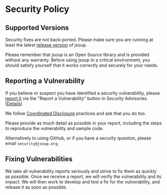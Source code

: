 # Security Policy

## Supported Versions

Security fixes are not back-ported. Please make sure you are running at least the latest [release version](https://jsoup.org/download) of jsoup.

Please remember that jsoup is an Open Source library and is provided without any warranty. Before using jsoup in a critical environment, you should satisfy yourself that it works correctly and securely for your needs.

## Reporting a Vulnerability

If you believe or suspect you have identified a security vulnerability, please [report it](https://github.com/jhy/jsoup/security/advisories)
via the "Report a Vulnerability" button in Security Advisories. 
([Details](https://docs.github.com/en/code-security/security-advisories/guidance-on-reporting-and-writing/privately-reporting-a-security-vulnerability))

We follow [Coordinated Disclosure](https://docs.github.com/en/code-security/security-advisories/guidance-on-reporting-and-writing/about-coordinated-disclosure-of-security-vulnerabilities) practices and ask that you do too.

Please provide as much detail as possible in your report, including the steps to reproduce the vulnerability and sample code.

Alternatively to using GitHub, or if you have a security question, please email `security@jsoup.org`.

## Fixing Vulnerabilities

We take all vulnerability reports seriously and strive to fix them as quickly as possible. Once we receive a report, we will verify the vulnerability and its impact. We will then work to develop and test a fix for the vulnerability, and release it as soon as possible.
